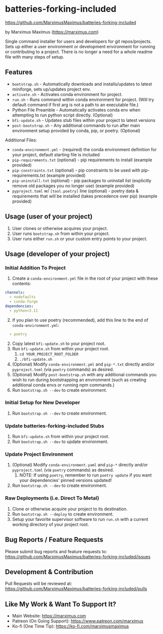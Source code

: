 # batteries-forking-included

<https://github.com/MarximusMaximus/batteries-forking-included>

by Marximus Maximus (<https://marximus.com>)

Single command installer for users and developers for git repos/projects. Sets up either a user environment or development environment for running or contributing to a project. There is no longer a need for a whole readme file with many steps of setup.

## Features

- `bootstrap.sh` - Automatically downloads and installs/updates to latest miniforge, sets up/updates project env.
- `activate.sh` - Activates conda environment for project.
- `run.sh` - Runs command within conda environment for project. (Will try default command if first arg is not a path to an executable file.)
- Python File Preamble - Automatically activates conda env when attempting to run python script directly. (Optional)
- `bfi-update.sh` - Updates stub files within your project to latest versions
- `post-bootstrap.sh` - Any additional commands to run after main environment setup provided by conda, pip, or poetry. (Optional)

Additional Files:

- `conda-environment.yml` - (required) the conda environment definition for your project, default starting file is included
- `pip-requirements.txt` (optional) - pip requirements to install (example provided)
- `pip-constraints.txt` (optional) - pip constraints to be used with pip-requirements.txt (example provided)
- `pip-uninstall.txt` (optional) - pip packages to uninstall list (explicitly remove old packages you no longer use) (example provided)
- `pyproject.toml` w/ `[tool.poetry]` line (optional) - poetry data & requirements that will be installed (takes precedence over pip) (example provided)

## Usage (user of your project)

1. User clones or otherwise acquires your project.
2. User runs `bootstrap.sh` from within your project.
3. User runs either `run.sh` or your custom entry points to your project.

## Usage (developer of your project)

### Initial Addition To Project

1. Create a `conda-environment.yml` file in the root of your project with these contents:

```yaml
channels:
  - nodefaults
  - conda-forge
dependencies:
  - python<3.11
```

2. If you plan to use poetry (recommended), add this line to the end of `conda-environment.yml`:

```yaml
  - poetry
```

2. Copy latest `bfi-update.sh` to your project root.
3. Run `bfi-update.sh` from within your project root.
   1. `cd YOUR_PROJECT_ROOT_FOLDER`
   2. `./bfi-update.sh`
5. (Optional) Modify `conda-environment.yml` and `pip-*.txt` directly and/or `pyproject.toml` (via `poetry` commands) as desired.
6. (Optional) Modify `post-bootstrap.sh` with any additional commands you wish to run during bootstrapping an environment (such as creating additional conda envs or running npm commands.)
7. Run `bootstrap.sh --dev` to create environment.

### Initial Setup for New Developer

1. Run `bootstrap.sh --dev` to create environment.

### Update batteries-forking-included Stubs

1. Run `bfi-update.sh` from within your project root.
2. Run `bootstrap.sh --dev` to update environment.

### Update Project Environment

1. (Optional) Modify `conda-environment.yaml` and `pip-*` directly and/or `pyproject.toml` (via `poetry` commands) as desired.
   1. NOTE: If using `poetry`, remember to run `poetry update` if you want your dependencies' pinned versions updated!
2. Run `bootstrap.sh --dev` to create environment.

### Raw Deployments (i.e. Direct To Metal)

1. Clone or otherwise acquire your project to its destination.
2. Run `bootstrap.sh --deploy` to create environment.
3. Setup your favorite supervisor software to run `run.sh` with a current working directory of your project root.

## Bug Reports / Feature Requests

Please submit bug reports and feature requests to:
<https://github.com/MarximusMaximus/batteries-forking-included/issues>

## Development & Contribution

Pull Requests will be reviewed at:
<https://github.com/MarximusMaximus/batteries-forking-included/pulls>

## Like My Work & Want To Support It?

- Main Website: <https://marximus.com>
- Patreon (On Going Support): <https://www.patreon.com/marximus>
- Ko-fi (One Time Tip): <https://ko-fi.com/marximusmaximus>
